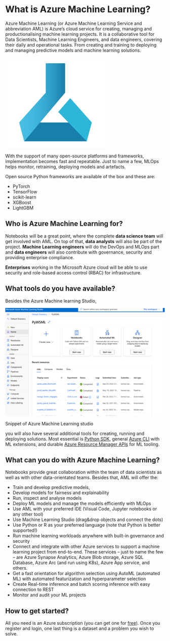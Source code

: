 # What is Azure Machine Learning?

Azure Machine Learning (or Azure Machine Learning Service and abbreviation AML) is Azure’s cloud service for creating, managing and productionalising machine learning projects. It is a collaborative tool for Data Scientists, Machine Learning Engineers, and data engineers, covering their daily and operational tasks. From creating and training to deploying and managing predictive models and machine learning solutions.

![](imgs/logo-AML.png) 

With the support of many open-source platforms and frameworks, implementation becomes fast and repeatable. Just to name a few, MLOps helps monitor, retraining, deploying models and artefacts.

Open source Python frameworks are available of the box and these are:

* PyTorch
* TensorFlow
* scikit-learn
* XGBoost
* LightGBM

## Who is Azure Machine Learning for?

Notebooks will be a great point, where the complete **data science team** will get involved with AML. On top of that, **data analysts** will also be part of the project. **Machine Learning engineers** will do the DevOps and MLOps part and **data engineers** will also contribute with governance, security and providing enterprise compliance.

**Enterprises** working in the Microsoft Azure cloud will be able to use security and role-based access control (RBAC) for infrastructure.

## What tools do you have available?

Besides the Azure Machine learning Studio,


![](imgs/img01_01.png)


Snippet of Azure Machine Learning studio

you will also have several additional tools for creating, running and deploying solutions. Most essential is [Python SDK](https://learn.microsoft.com/en-us/python/api/overview/azure/ml/?view=azure-ml-py), general [Azure CLI](https://learn.microsoft.com/en-us/cli/azure/) with ML extensions, and durable [Azure Resource Manager APIs](https://learn.microsoft.com/en-us/rest/api/azureml/) for ML tooling.

## What can you do with Azure Machine Learning?

Notebooks provide great collaboration within the team of data scientists as well as with other data-orientated teams. Besides that, AML will offer the:

* Train and develop predictive models,
* Develop models for fairness and explainability
* Run, inspect and analyse models
* Deploy ML models and manage the models efficiently with MLOps
* Use AML with your preferred IDE (Visual Code, Jupyter notebooks or any other tool)
* Use Machine Learning Studio (drag&drop objects and connect the dots)
* Use Python or R as your preferred language (note that Python is better supported!)
* Run machine learning workloads anywhere with built-in governance and security
* Connect and integrate with other Azure services to support a machine learning project from end-to-end. These services – just to name the few – are Azure Synapse Analytics, Azure Blob storage, Azure SQL Database, Azure Arc (and run using K8s), Azure App service, and others.
* Get a fast orientation for algorithm selection using AutoML (automated ML) with automated featurization and hyperparameter selection
* Create Real-time inference and batch scoring inference with easy connection to REST
* Monitor and audit your ML projects

## How to get started?

All you need is an Azure subscription (you can get one for [free](https://azure.microsoft.com/en-gb/free/)). Once you register and login, one last thing is a dataset and a problem you wish to solve.